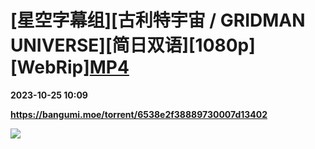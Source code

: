 # [星空字幕组][古利特宇宙 / GRIDMAN UNIVERSE][简日双语][1080p][WebRip][MP4](检索用：古力特宇宙)

**2023-10-25 10:09**

**https://bangumi.moe/torrent/6538e2f38889730007d13402**

![](https://s2.loli.net/2023/10/25/RnlLhV8YuC4eE9Z.webp)